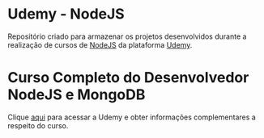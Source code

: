 # Udemy - NodeJS

Repositório criado para armazenar os projetos desenvolvidos durante a realização de cursos de [NodeJS](https://angular.io/) da plataforma [Udemy](https://nodejs.org/en/).

# Curso Completo do Desenvolvedor NodeJS e MongoDB

Clique [aqui](https://www.udemy.com/course/curso-completo-do-desenvolvedor-nodejs) para acessar a Udemy e obter informações complementares a respeito do curso.
